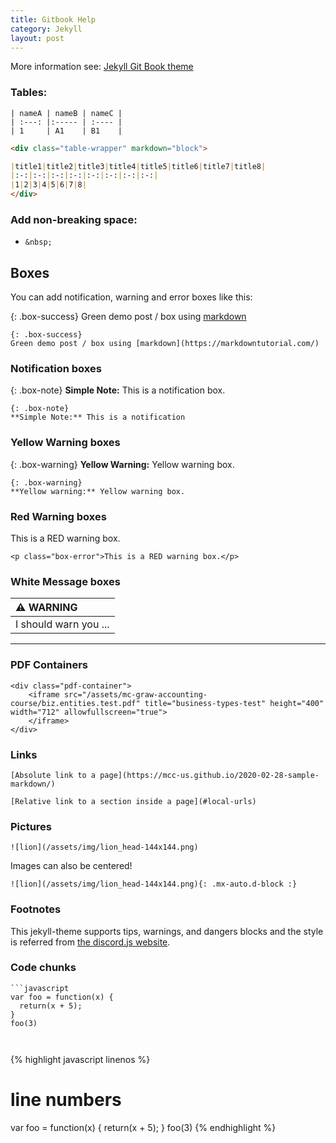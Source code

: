 ```yaml
---
title: Gitbook Help
category: Jekyll
layout: post
---
```


More information see: [Jekyll Git Book theme](https://github.com/sighingnow/jekyll-gitbook) 

### Tables:

~~~
| nameA | nameB | nameC |
| :---: |:----- | :---- |
| 1     | A1    | B1    |
~~~

```markdown
<div class="table-wrapper" markdown="block">

|title1|title2|title3|title4|title5|title6|title7|title8|
|:-:|:-:|:-:|:-:|:-:|:-:|:-:|:-:|
|1|2|3|4|5|6|7|8|
</div>
```

### Add non-breaking space: 

- `&nbsp;`

## Boxes
You can add notification, warning and error boxes like this:

{: .box-success}
Green demo post / box using [markdown](https://markdowntutorial.com/)

```
{: .box-success}
Green demo post / box using [markdown](https://markdowntutorial.com/)
```

### Notification boxes

{: .box-note}
**Simple Note:** This is a notification box.

```
{: .box-note}
**Simple Note:** This is a notification
```

### Yellow Warning boxes

{: .box-warning}
**Yellow Warning:** Yellow warning box.

```
{: .box-warning}
**Yellow warning:** Yellow warning box.
```

### Red Warning boxes

<p class="box-error">This is a RED warning box.</p>

```
<p class="box-error">This is a RED warning box.</p>
```

### White Message boxes

| :warning: WARNING          |
|:---------------------------|
| I should warn you ...      |

---

### PDF Containers

```
<div class="pdf-container">
    <iframe src="/assets/mc-graw-accounting-course/biz.entities.test.pdf" title="business-types-test" height="400" width="712" allowfullscreen="true">
    </iframe>
</div>
```

### Links

`[Absolute link to a page](https://mcc-us.github.io/2020-02-28-sample-markdown/)`

`[Relative link to a section inside a page](#local-urls)`


### Pictures

`![lion](/assets/img/lion_head-144x144.png)`

Images can also be centered!

`![lion](/assets/img/lion_head-144x144.png){: .mx-auto.d-block :}`


### Footnotes

This jekyll-theme supports tips, warnings, and dangers blocks and the style is referred
from [the discord.js website][1].

[1]: https://discordjs.guide/popular-topics/canvas.html#setting-up-napi-rs-canvas


### Code chunks 


```
```javascript
var foo = function(x) {
  return(x + 5);
}
foo(3)
```
```


```
{% highlight javascript linenos %}
# line numbers
var foo = function(x) {
  return(x + 5);
}
foo(3)
{% endhighlight %}
```
